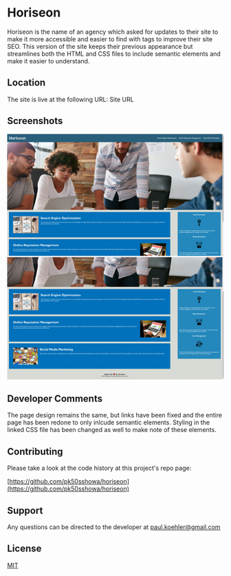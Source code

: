 # Horiseon

Horiseon is the name of an agency which asked for updates to their site to make it more accessible and easier to find with tags to improve their site SEO. This version of the site keeps their previous appearance but streamlines both the HTML and CSS files to include semantic elements and make it easier to understand.

## Location

The site is live at the following URL:
Site URL

## Screenshots

![Screenshot 1](/assets/images/horiseon-screenshot-1.GIF)
![Screenshot 2](/assets/images/horiseon-screenshot-2.GIF)

## Developer Comments

The page design remains the same, but links have been fixed and the entire page has been redone to only inlcude semantic elements. Styling in the linked CSS file has been changed as well to make note of these elements.

## Contributing

Please take a look at the code history at this project's repo page:

[https://github.com/pk50sshowa/horiseon](https://github.com/pk50sshowa/horiseon)

## Support

Any questions can be directed to the developer at paul.koehler@gmail.com

## License

[MIT](https://choosealicense.com/licenses/mit/)